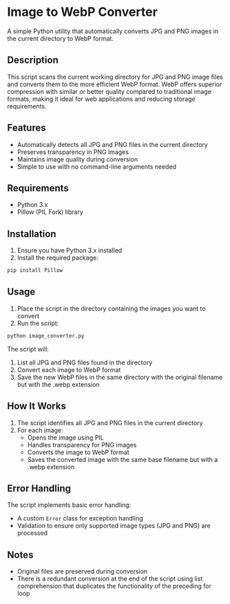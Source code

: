 # Image to WebP Converter

A simple Python utility that automatically converts JPG and PNG images in the current directory to WebP format.

## Description

This script scans the current working directory for JPG and PNG image files and converts them to the more efficient WebP format. WebP offers superior compression with similar or better quality compared to traditional image formats, making it ideal for web applications and reducing storage requirements.

## Features

- Automatically detects all JPG and PNG files in the current directory
- Preserves transparency in PNG images
- Maintains image quality during conversion
- Simple to use with no command-line arguments needed

## Requirements

- Python 3.x
- Pillow (PIL Fork) library

## Installation

1. Ensure you have Python 3.x installed
2. Install the required package:

```bash
pip install Pillow
```

## Usage

1. Place the script in the directory containing the images you want to convert
2. Run the script:

```bash
python image_converter.py
```

The script will:
1. List all JPG and PNG files found in the directory
2. Convert each image to WebP format
3. Save the new WebP files in the same directory with the original filename but with the .webp extension

## How It Works

1. The script identifies all JPG and PNG files in the current directory
2. For each image:
   - Opens the image using PIL
   - Handles transparency for PNG images
   - Converts the image to WebP format
   - Saves the converted image with the same base filename but with a .webp extension

## Error Handling

The script implements basic error handling:
- A custom `Error` class for exception handling
- Validation to ensure only supported image types (JPG and PNG) are processed

## Notes

- Original files are preserved during conversion
- There is a redundant conversion at the end of the script using list comprehension that duplicates the functionality of the preceding for loop
